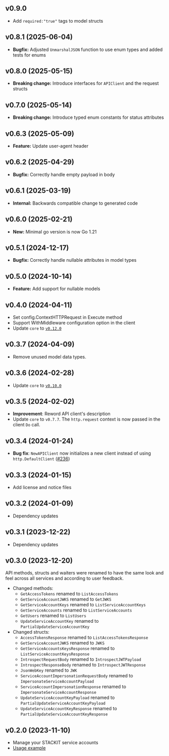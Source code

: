 ## v0.9.0
- Add `required:"true"` tags to model structs

## v0.8.1 (2025-06-04)
- **Bugfix:** Adjusted `UnmarshalJSON` function to use enum types and added tests for enums

## v0.8.0 (2025-05-15)
- **Breaking change:** Introduce interfaces for `APIClient` and the request structs

## v0.7.0 (2025-05-14)
- **Breaking change:** Introduce typed enum constants for status attributes

## v0.6.3 (2025-05-09)
- **Feature:** Update user-agent header

## v0.6.2 (2025-04-29)
- **Bugfix:** Correctly handle empty payload in body

## v0.6.1 (2025-03-19)
- **Internal:** Backwards compatible change to generated code

## v0.6.0 (2025-02-21)
- **New:** Minimal go version is now Go 1.21

## v0.5.1 (2024-12-17)

- **Bugfix:** Correctly handle nullable attributes in model types

## v0.5.0 (2024-10-14)

- **Feature:** Add support for nullable models

## v0.4.0 (2024-04-11)

- Set config.ContextHTTPRequest in Execute method
- Support WithMiddleware configuration option in the client
- Update `core` to [`v0.12.0`](../../core/CHANGELOG.md#v0120-2024-04-11)

## v0.3.7 (2024-04-09)

- Remove unused model data types.

## v0.3.6 (2024-02-28)

- Update `core` to [`v0.10.0`](../../core/CHANGELOG.md#v0100-2024-02-27)

## v0.3.5 (2024-02-02)

- **Improvement**: Reword API client's description
- Update `core` to `v0.7.7`. The `http.request` context is now passed in the client `Do` call.

## v0.3.4 (2024-01-24)

- **Bug fix**: `NewAPIClient` now initializes a new client instead of using `http.DefaultClient` ([#236](https://github.com/stackitcloud/stackit-sdk-go/issues/236))

## v0.3.3 (2024-01-15)

- Add license and notice files

## v0.3.2 (2024-01-09)

- Dependency updates

## v0.3.1 (2023-12-22)

- Dependency updates

## v0.3.0 (2023-12-20)

API methods, structs and waiters were renamed to have the same look and feel across all services and according to user feedback.

- Changed methods:
  - `GetAccessTokens` renamed to `ListAccessTokens`
  - `GetServiceAccountJWKS` renamed to `GetJWKS`
  - `GetServiceAccountKeys` renamed to `ListServiceAccountKeys`
  - `GetServiceAccounts` renamed to `ListServiceAccounts`
  - `GetUsers` renamed to `ListUsers`
  - `UpdateServiceAccountKey` renamed to `PartialUpdateServiceAccountKey`
- Changed structs:
  - `AccessTokensResponse` renamed to `ListAccessTokensResponse`
  - `GetServiceAccountJWKS` renamed to `JWKS`
  - `GetServiceAccountsKeysResponse` renamed to `ListServiceAccountKeysResponse`
  - `IntrospectRequestBody` renamed to `IntrospectJWTPayload`
  - `IntrospectResponseBody` renamed to `IntrospectJWTResponse`
  - `JsonWebKey` renamed to `JWK`
  - `ServiceAccountImpersonationRequestBody` renamed to `ImpersonateServiceAccountPayload`
  - `ServiceAccountImpersonationResponse` renamed to `ImpersonateServiceAccountResponse`
  - `UpdateServiceAccountKeyPayload` renamed to `PartialUpdateServiceAccountKeyPayload`
  - `UpdateServiceAccountKeyResponse` renamed to `PartialUpdateServiceAccountKeyResponse`

## v0.2.0 (2023-11-10)

- Manage your STACKIT service accounts
- [Usage example](https://github.com/stackitcloud/stackit-sdk-go/tree/main/examples/serviceaccount)
